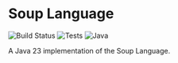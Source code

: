 # Soup Language

![Build Status](https://github.com/plug-obp/soup-java/actions/workflows/build-and-publish.yml/badge.svg)
![Tests](https://img.shields.io/badge/tests-109%20passing-success)
![Java](https://img.shields.io/badge/java-23-blue)

A Java 23 implementation of the Soup Language.

